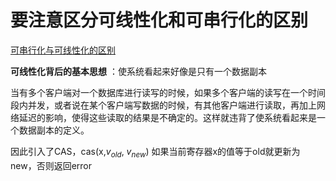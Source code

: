 # 要注意区分可线性化和可串行化的区别

[可串行化与可线性化的区别](./可串行化与可线性化的区别.md)

**可线性化背后的基本思想** ：使系统看起来好像是只有一个数据副本

当有多个客户端对一个数据库进行读写的时候，如果多个客户端的读写在一个时间段内并发，或者说在某个客户端写数据的时候，有其他客户端进行读取，再加上网络延迟的影响，使得这些读取的结果是不确定的。这样就违背了使系统看起来是一个数据副本的定义。

因此引入了CAS，cas(x,$v_{old}$, $v_{new}$) 如果当前寄存器x的值等于old就更新为new，否则返回error
